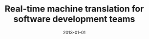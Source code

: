 ---
title: "Real-time machine translation for software development teams"
collection: publications
category: manuscripts
permalink: /publication/2013-01-01-Real-time-machine-translation-for-software-development-teams
date: 2013-01-01
venue: 'Workshop on Software Engineering Innovation Foundation (SEIF&apos;13), Rio de Janeiro, Brazil, Nov. 25–26, 2013'
citation: ' Rafael Prikladnicki,  Tiago Duarte,  Tayana Conte,  Fabio Calefato,  Filippo Lanubile,   others, &quot;Real-time machine translation for software development teams.&quot; <i>Workshop on Software Engineering Innovation Foundation (SEIF&apos;13), Rio de Janeiro, Brazil, Nov. 25–26, 2013</i>, 2013.'
---